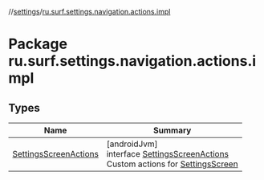 //[settings](../../index.md)/[ru.surf.settings.navigation.actions.impl](index.md)

# Package ru.surf.settings.navigation.actions.impl

## Types

| Name | Summary |
|---|---|
| [SettingsScreenActions](-settings-screen-actions/index.md) | [androidJvm]<br>interface [SettingsScreenActions](-settings-screen-actions/index.md)<br>Custom actions for [SettingsScreen](../ru.surf.settings.ui.screens.settings/-settings-screen.md) |
